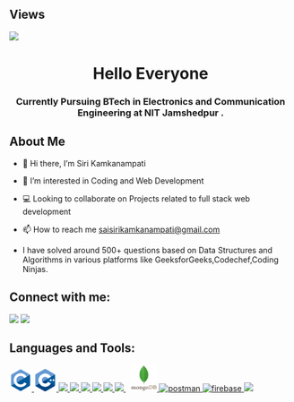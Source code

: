 
<!---
Siri-Kamkanampati/Siri-Kamkanampati is a ✨ special ✨ repository because its `README.md` (this file) appears on your GitHub profile.
You can click the Preview link to take a look at your changes.
--->


## Views
<a href="https://github.com/Siri079/github-profile-views-counter">
    <img src="https://komarev.com/ghpvc/?username=Siri079">
</a>


<h1 align="center">Hello Everyone</h1>
<h3 align="center">Currently Pursuing BTech in Electronics and Communication Engineering at NIT Jamshedpur .</h3>


##  About Me
- 👋 Hi there, I’m Siri Kamkanampati
- 👀 I’m interested in Coding and Web Development
- 💻 Looking to collaborate on Projects related to full stack web development 
- 📫 How to reach me saisirikamkanampati@gmail.com

-  I have solved around 500+ questions based on Data Structures and Algorithms in various platforms like GeeksforGeeks,Codechef,Coding Ninjas.


## Connect with me:
<p align="left">

<a href = "https://www.linkedin.com/in/siri-kamkanampati"><img src="https://img.icons8.com/fluent/48/000000/linkedin.png"/></a>
   <a href ="https://auth.geeksforgeeks.org/user/?utm_source=geeksforgeeks&utm_medium=my_profile&utm_campaign=auth_user"><img src="https://img.icons8.com/color/48/undefined/GeeksforGeeks.png"/></a>
</p>

## Languages and Tools:

<p align="left">
 <a href="https://www.cprogramming.com/" target="_blank" rel="noreferrer"> <img src="https://raw.githubusercontent.com/devicons/devicon/master/icons/c/c-original.svg" alt="c" width="40" height="40"/> </a> <a href="https://www.w3schools.com/cpp/" target="_blank" rel="noreferrer"> <img src="https://raw.githubusercontent.com/devicons/devicon/master/icons/cplusplus/cplusplus-original.svg" alt="cplusplus" width="40" height="40"/> </a>
    <a href="https://reactjs.org/" target="_blank"> <img src="https://img.icons8.com/color/48/000000/react-native.png"/> </a>
    <a href="https://developer.mozilla.org/en-US/docs/Web/JavaScript" target="_blank"> <img src="https://img.icons8.com/color/48/000000/javascript.png"/> </a> 
    <a href="https://www.w3.org/html/" target="_blank"> <img src="https://img.icons8.com/color/48/000000/html-5.png"/> </a> 
    <a href="https://www.w3schools.com/css/" target="_blank"> <img src="https://img.icons8.com/color/48/000000/css3.png"/> </a> 
    <a href="https://getbootstrap.com" target="_blank"> <img src="https://img.icons8.com/color/48/000000/bootstrap.png"/> </a> 
    <a style="padding-right:8px;" href="https://nodejs.org" target="_blank"> <img src="https://img.icons8.com/color/48/000000/nodejs.png"/> </a> 
    <a href="https://www.mongodb.com/" target="_blank"> <img src="https://raw.githubusercontent.com/devicons/devicon/master/icons/mongodb/mongodb-original-wordmark.svg" alt="mongodb" width="48" height="48"/> </a>  
    <a href="https://postman.com" target="_blank"> <img src="https://www.vectorlogo.zone/logos/getpostman/getpostman-icon.svg" alt="postman" width="45" height="45"/> </a>   
    <a href="https://firebase.google.com/" target="_blank" rel="noreferrer"> <img src="https://www.vectorlogo.zone/logos/firebase/firebase-icon.svg" alt="firebase" width="40" height="40"/> </a>
    <a href="https://git-scm.com/" target="_blank"> <img src="https://img.icons8.com/color/48/000000/git.png"/> </a> 
   
</p>




<!-- [![React Badge](https://img.shields.io/badge/-React-61DBFB?style=for-the-badge&labelColor=black&logo=react&logoColor=61DBFB)](#)  [![Javascript Badge](https://img.shields.io/badge/-Javascript-F0DB4F?style=for-the-badge&labelColor=black&logo=javascript&logoColor=F0DB4F)](#) [![Typescript Badge](https://img.shields.io/badge/-Typescript-007acc?style=for-the-badge&labelColor=black&logo=typescript&logoColor=007acc)](#) [![Nodejs Badge](https://img.shields.io/badge/-Nodejs-3C873A?style=for-the-badge&labelColor=black&logo=node.js&logoColor=3C873A)](#) [![GraphQL Badge](https://img.shields.io/badge/-GraphQl-e535ab?style=for-the-badge&labelColor=black&logo=node.js&logoColor=e535ab)](#) -->
<br/>

